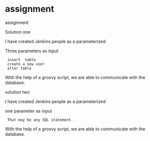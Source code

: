 # assignment
assignment

Solution one 

 I have created Jenkins people as a parameterized 
 
 Three parameters as input
 
     insert  table
     create a new user
     alter table
 
With the help of a groovy script, we are able to communicate with the database. 



solution two

 I have created Jenkins people as a parameterized 
 
 one parameter as input
 
     That may be any SQL statement.
 
With the help of a groovy script, we are able to communicate with the database. 
 
